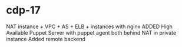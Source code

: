 # cdp-17
NAT instance + VPC + AS + ELB + instances with nginx
ADDED High Available Puppet Server with puppet agent both behind NAT in private instance
Added remote backend

